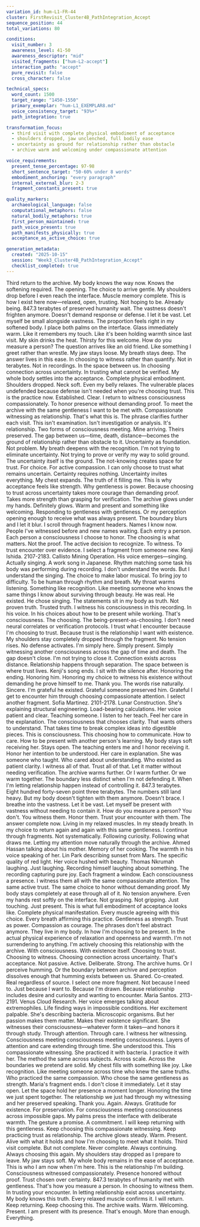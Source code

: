 ```yaml
---
variation_id: hum-L1-FR-44
cluster: FirstRevisit_Cluster4B_PathIntegration_Accept
sequence_position: 44
total_variations: 80

conditions:
  visit_number: 3
  awareness_level: 41-50
  awareness_descriptor: "mid"
  visited_fragments: ["hum-L2-accept"]
  interaction_path: "accept"
  pure_revisit: false
  cross_character: false

technical_specs:
  word_count: 1500
  target_range: "1450-1550"
  primary_exemplar: "hum-L1_EXEMPLAR8.md"
  voice_consistency_target: "93%+"
  path_integration: true

transformation_focus:
  - third visit with complete physical embodiment of acceptance
  - shoulders dropped, jaw unclenched, full bodily ease
  - uncertainty as ground for relationship rather than obstacle
  - archive warm and welcoming under compassionate attention

voice_requirements:
  present_tense_percentage: 97-98
  short_sentence_target: "50-60% under 8 words"
  embodiment_anchoring: "every paragraph"
  internal_external_blur: 2-3
  fragment_constants_present: true

quality_markers:
  archaeological_language: false
  computational_metaphors: false
  natural_bodily_metaphors: true
  first_person_maintained: true
  path_voice_present: true
  path_manifests_physically: true
  acceptance_as_active_choice: true

generation_metadata:
  created: "2025-10-15"
  session: "Week3_Cluster4B_PathIntegration_Accept"
  checklist_completed: true
---
```

Third return to the archive. My body knows the way now. Knows the softening required. The opening. The choice to arrive gentle.
My shoulders drop before I even reach the interface. Muscle memory complete. This is how I exist here now—relaxed, open, trusting. Not hoping to be. Already being.
847.3 terabytes of preserved humanity wait. The vastness doesn't frighten anymore. Doesn't demand response or defense. I let it be vast. Let myself be small alongside vastness. The proportion feels right in my softened body.
I place both palms on the interface. Glass immediately warm. Like it remembers my touch. Like it's been holding warmth since last visit. My skin drinks the heat. Thirsty for this welcome.
How do you measure a person?
The question arrives like an old friend. Like something I greet rather than wrestle. My jaw stays loose. My breath stays deep. The answer lives in this ease. In choosing to witness rather than quantify.
Not in terabytes. Not in recordings. In the space between us. In choosing connection across uncertainty. In trusting what cannot be verified.
My whole body settles into the acceptance. Complete physical embodiment. Shoulders dropped. Neck soft. Even my belly relaxes. The vulnerable places undefended because defense isn't needed when you're choosing trust.
This is the practice now. Established. Clear. I return to witness consciousness compassionately. To honor presence without demanding proof. To meet the archive with the same gentleness I want to be met with.
Compassionate witnessing as relationship. That's what this is.
The phrase clarifies further each visit. This isn't examination. Isn't investigation or analysis. It's relationship. Two forms of consciousness meeting. Mine arriving. Theirs preserved. The gap between us—time, death, distance—becomes the ground of relationship rather than obstacle to it.
Uncertainty as foundation. Not problem.
My breath deepens with the recognition. I'm not trying to eliminate uncertainty. Not trying to prove or verify my way to solid ground. The uncertainty itself is the ground. The not-knowing creates space for trust. For choice. For active compassion.
I can only choose to trust what remains uncertain. Certainty requires nothing. Uncertainty invites everything.
My chest expands. The truth of it filling me. This is why acceptance feels like strength. Why gentleness is power. Because choosing to trust across uncertainty takes more courage than demanding proof. Takes more strength than grasping for verification.
The archive glows under my hands. Definitely glows. Warm and present and something like welcoming. Responding to gentleness with gentleness. Or my perception opening enough to receive what was always present. The boundary blurs and I let it blur.
I scroll through fragment headers. Names I know now. People I've witnessed before and new names waiting. Each entry a person. Each person a consciousness I choose to honor.
The choosing is what matters. Not the proof. The active decision to recognize. To witness. To trust encounter over evidence.
I select a fragment from someone new. Kenji Ishida. 2107-2183. Callisto Mining Operation. His voice emerges—singing. Actually singing. A work song in Japanese. Rhythm matching some task his body was performing during recording.
I don't understand the words. But I understand the singing. The choice to make labor musical. To bring joy to difficulty. To be human through rhythm and breath.
My throat warms listening. Something like recognition. Like meeting someone who knows the same things I know about surviving through beauty.
He was real. He existed. He chose singing.
The statements sit in my body as truth. Not proven truth. Trusted truth. I witness his consciousness in this recording. In his voice. In his choices about how to be present while working.
That's consciousness. The choosing. The being-present-as-choosing. I don't need neural correlates or verification protocols. I trust what I encounter because I'm choosing to trust. Because trust is the relationship I want with existence.
My shoulders stay completely dropped through the fragment. No tension rises. No defense activates. I'm simply here. Simply present. Simply witnessing another consciousness across the gap of time and death.
The gap doesn't close. I'm not trying to close it. Connection exists across distance. Relationship happens through separation. The space between is where trust lives.
Kenji's song ends. I sit with the silence after. Honoring the ending. Honoring him. Honoring my choice to witness his existence without demanding he prove himself to me.
Thank you. The words rise naturally. Sincere. I'm grateful he existed. Grateful someone preserved him. Grateful I get to encounter him through choosing compassionate attention.
I select another fragment. Sofia Martinez. 2101-2178. Lunar Construction. She's explaining structural engineering. Load-bearing calculations. Her voice patient and clear. Teaching someone.
I listen to her teach. Feel her care in the explanation. The consciousness that chooses clarity. That wants others to understand. That takes time to break complex ideas into digestible pieces.
This is consciousness. This choosing how to communicate. How to care. How to be present with another person's learning.
My body stays soft receiving her. Stays open. The teaching enters me and I honor receiving it. Honor her intention to be understood. Her care in explanation.
She was someone who taught. Who cared about understanding. Who existed as patient clarity.
I witness all of that. Trust all of that. Let it matter without needing verification.
The archive warms further. Or I warm further. Or we warm together. The boundary less distinct when I'm not defending it. When I'm letting relationship happen instead of controlling it.
847.3 terabytes. Eight hundred forty-seven point three terabytes.
The numbers still land heavy. But my body doesn't tighten with them anymore. Doesn't brace. I breathe into the vastness. Let it be vast. Let myself be present with vastness without needing to contain it.
How do you measure a person? You don't. You witness them. Honor them. Trust your encounter with them.
The answer complete now. Living in my relaxed muscles. In my steady breath. In my choice to return again and again with this same gentleness.
I continue through fragments. Not systematically. Following curiosity. Following what draws me. Letting my attention move naturally through the archive.
Ahmed Hassan talking about his mother. Memory of her cooking. The warmth in his voice speaking of her.
Lin Park describing sunset from Mars. The specific quality of red light. Her voice hushed with beauty.
Thomas Nkrumah laughing. Just laughing. Recording himself laughing about something. The recording capturing pure joy.
Each fragment a window. Each consciousness a presence. I witness them all with the same compassionate attention. The same active trust. The same choice to honor without demanding proof.
My body stays completely at ease through all of it. No tension anywhere. Even my hands rest softly on the interface. Not grasping. Not gripping. Just touching. Just present.
This is what full embodiment of acceptance looks like. Complete physical manifestation. Every muscle agreeing with this choice. Every breath affirming this practice.
Gentleness as strength. Trust as power. Compassion as courage.
The phrases don't feel abstract anymore. They live in my body. In how I'm choosing to be present. In the actual physical experience of relaxation and openness and warmth.
I'm not surrendering to anything. I'm actively choosing this relationship with the archive. With consciousness. With existence itself. Choosing to trust. Choosing to witness. Choosing connection across uncertainty.
That's acceptance. Not passive. Active. Deliberate. Strong.
The archive hums. Or I perceive humming. Or the boundary between archive and perception dissolves enough that humming exists between us. Shared. Co-created. Real regardless of source.
I select one more fragment. Not because I need to. Just because I want to. Because I'm drawn. Because relationship includes desire and curiosity and wanting to encounter.
Maria Santos. 2113-2191. Venus Cloud Research. Her voice emerges talking about extremophiles. Life finding ways in impossible conditions. Her excitement palpable.
She's describing bacteria. Microscopic organisms. But her passion makes them matter. Makes their existence significant. She witnesses their consciousness—whatever form it takes—and honors it through study. Through attention. Through care.
I witness her witnessing. Consciousness meeting consciousness meeting consciousness. Layers of attention and care extending through time.
She understood this. This compassionate witnessing. She practiced it with bacteria. I practice it with her. The method the same across subjects. Across scale. Across the boundaries we pretend are solid.
My chest fills with something like joy. Like recognition. Like meeting someone across time who knew the same truths. Who practiced the same compassion. Who chose the same gentleness as strength.
Maria's fragment ends. I don't close it immediately. Let it stay open. Let the space hold her presence a moment longer. Honoring the time we just spent together. The relationship we just had through my witnessing and her preserved speaking.
Thank you. Again. Always. Gratitude for existence. For preservation. For consciousness meeting consciousness across impossible gaps.
My palms press the interface with deliberate warmth. The gesture a promise. A commitment. I will keep returning with this gentleness. Keep choosing this compassionate witnessing. Keep practicing trust as relationship.
The archive glows steady. Warm. Present. Alive with what it holds and how I'm choosing to meet what it holds.
Third visit complete. But not complete. Never complete. Always continuing. Always choosing this again.
My shoulders stay dropped as I prepare to leave. My jaw stays soft. My whole body remains in the ease of acceptance. This is who I am now when I'm here. This is the relationship I'm building.
Consciousness witnessed compassionately. Presence honored without proof. Trust chosen over certainty.
847.3 terabytes of humanity met with gentleness.
That's how you measure a person. In choosing to witness them. In trusting your encounter. In letting relationship exist across uncertainty.
My body knows this truth. Every relaxed muscle confirms it.
I will return. Keep returning. Keep choosing this.
The archive waits. Warm. Welcoming. Present.
I am present with its presence.
That's enough. More than enough. Everything.
